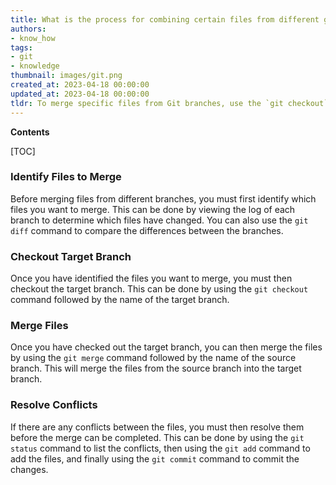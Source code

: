 ```yaml
---
title: What is the process for combining certain files from different git branches?
authors:
- know_how
tags:
- git
- knowledge
thumbnail: images/git.png
created_at: 2023-04-18 00:00:00
updated_at: 2023-04-18 00:00:00
tldr: To merge specific files from Git branches, use the `git checkout` command to switch to the branch containing the desired files, and then use the `git merge` command to merge the files into the current branch.
---
```


**Contents**

[TOC]

### Identify Files to Merge

Before merging files from different branches, you must first identify which files you want to merge. This can be done by viewing the log of each branch to determine which files have changed. You can also use the `git diff` command to compare the differences between the branches.

### Checkout Target Branch

Once you have identified the files you want to merge, you must then checkout the target branch. This can be done by using the `git checkout` command followed by the name of the target branch.

### Merge Files

Once you have checked out the target branch, you can then merge the files by using the `git merge` command followed by the name of the source branch. This will merge the files from the source branch into the target branch.

### Resolve Conflicts

If there are any conflicts between the files, you must then resolve them before the merge can be completed. This can be done by using the `git status` command to list the conflicts, then using the `git add` command to add the files, and finally using the `git commit` command to commit the changes.
